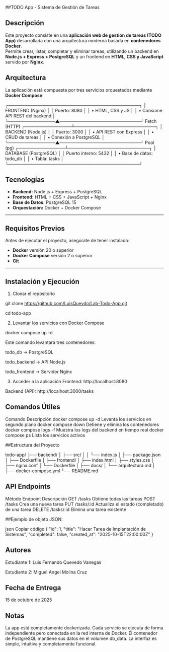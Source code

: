 ##TODO App - Sistema de Gestión de Tareas

## Descripción
Este proyecto consiste en una **aplicación web de gestión de tareas (TODO App)** desarrollada con una arquitectura moderna basada en **contenedores Docker**.  
Permite crear, listar, completar y eliminar tareas, utilizando un backend en **Node.js + Express + PostgreSQL** y un frontend en **HTML, CSS y JavaScript** servido por **Nginx**.



## Arquitectura

La aplicación está compuesta por tres servicios orquestados mediante **Docker Compose**:

┌──────────────────────────────────────────┐
│ FRONTEND (Nginx)                         │
│ Puerto: 8080                             │
│ • HTML, CSS y JS                         │
│ • Consume API REST del backend           │
└───────────────▲──────────────────────────┘
            Fetch (HTTP)
┌───────────────┴──────────────────────────┐
│ BACKEND (Node.js)                        │
│ Puerto: 3000                             │
│ • API REST con Express                   │
│ • CRUD de tareas                         │
│ • Conexión a PostgreSQL                  │
└───────────────▲──────────────────────────┘
             Pool (pg)
┌───────────────┴──────────────────────────┐
│ DATABASE (PostgreSQL)                    │
│ Puerto interno: 5432                     │
│ • Base de datos: todo_db                 │
│ • Tabla: tasks                           │
└──────────────────────────────────────────┘

 ## Tecnologías

- **Backend:** Node.js + Express + PostgreSQL  
- **Frontend:** HTML + CSS + JavaScript + Nginx  
- **Base de Datos:** PostgreSQL 15  
- **Orquestación:** Docker + Docker Compose  

---

## Requisitos Previos

Antes de ejecutar el proyecto, asegúrate de tener instalado:

- **Docker** versión 20 o superior  
- **Docker Compose** versión 2 o superior  
- **Git**

---

## Instalación y Ejecución

1. Clonar el repositorio

git clone https://github.com/LuisQuevdo/Lab-Todo-App.git

cd todo-app

2. Levantar los servicios con Docker Compose

docker compose up -d

Este comando levantará tres contenedores:

todo_db → PostgreSQL

todo_backend → API Node.js

todo_frontend → Servidor Nginx

3. Acceder a la aplicación
Frontend: http://localhost:8080

Backend (API): http://localhost:3000/tasks

## Comandos Útiles
Comando	Descripción
docker compose up -d	Levanta los servicios en segundo plano
docker compose down	Detiene y elimina los contenedores
docker compose logs -f 	Muestra los logs del backend en tiempo real
docker compose ps	Lista los servicios activos


##Estructura del Proyecto

todo-app/
├── backend/
│   ├── src/
│   │   └── index.js
│   ├── package.json
│   ├── Dockerfile
│
├── frontend/
│   ├── index.html
│   ├── styles.css
│   ├── nginx.conf
│   └── Dockerfile
│
├── docs/
│   └── arquitectura.md
│
├── docker-compose.yml
└── README.md

## API Endpoints

Método	Endpoint	Descripción
GET	/tasks	        Obtiene todas las tareas
POST	/tasks	        Crea una nueva tarea
PUT	/tasks/:id	Actualiza el estado (completado) de una tarea
DELETE	/tasks/:id	Elimina una tarea existente

##Ejemplo de objeto JSON:

json
Copiar código
{
  "id": 1,
  "title": "Hacer Tarea de Implantación de Sistemas",
  "completed": false,
  "created_at": "2025-10-15T22:00:00Z"
}

## Autores
Estudiante 1: Luis Fernando Quevedo Vanegas

Estudiante 2: Miguel Angel Molina Cruz

## Fecha de Entrega
15 de octubre de 2025

## Notas

La app está completamente dockerizada.
Cada servicio se ejecuta de forma independiente pero conectada en la red interna de Docker.
El contenedor de PostgreSQL mantiene sus datos en el volumen db_data.
La interfaz es simple, intuitiva y completamente funcional.
